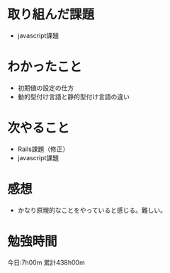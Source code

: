 # 取り組んだ課題
* javascript課題

# わかったこと
* 初期値の設定の仕方
* 動的型付け言語と静的型付け言語の違い

# 次やること
* Rails課題（修正）
* javascript課題

# 感想
* かなり原理的なことをやっていると感じる。難しい。

# 勉強時間
今日:7h00m
累計438h00m
